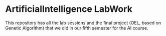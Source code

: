 # ArtificialIntelligence LabWork
This repository has all the lab sessions and the final project (OEL, based on Genetic Algorithm) that we did in our fifth semester for the AI course.

